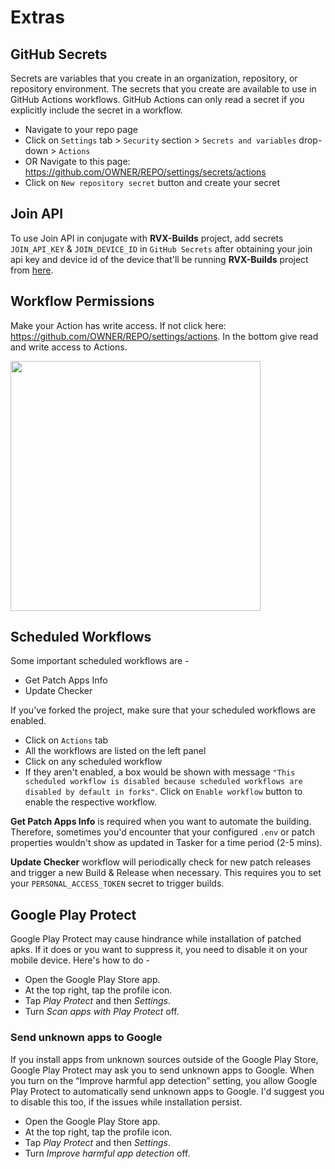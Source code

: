 # Extras

## GitHub Secrets

Secrets are variables that you create in an organization, repository, or repository environment. The secrets that you create are available to use in GitHub Actions workflows. GitHub Actions can only read a secret if you explicitly include the secret in a workflow.
- Navigate to your repo page
- Click on `Settings` tab > `Security` section > `Secrets and variables` drop-down > `Actions`
- OR Navigate to this page: https://github.com/OWNER/REPO/settings/secrets/actions
- Click on `New repository secret` button and create your secret

## Join API

To use Join API in conjugate with **RVX-Builds** project, add secrets `JOIN_API_KEY` & `JOIN_DEVICE_ID` in `GitHub Secrets` after obtaining your join api key and device id of the device that'll be running **RVX-Builds** project from [here](https://joinjoaomgcd.appspot.com/?devices).

## Workflow Permissions

Make your Action has write access. If not click here: https://github.com/OWNER/REPO/settings/actions. In the bottom give read and write access to Actions.

<img src="https://i.imgur.com/STSv2D3.png" width="400">

## Scheduled Workflows

Some important scheduled workflows are -
- Get Patch Apps Info
- Update Checker

If you've forked the project, make sure that your scheduled workflows are enabled.
- Click on `Actions` tab
- All the workflows are listed on the left panel
- Click on any scheduled workflow
- If they aren't enabled, a box would be shown with message `"This scheduled workflow is disabled because scheduled workflows are disabled by default in forks"`. Click on `Enable workflow` button to enable the respective workflow.

**Get Patch Apps Info** is required when you want to automate the building. Therefore, sometimes you'd encounter that your configured `.env` or patch properties wouldn't show as updated in Tasker for a time period (2-5 mins).

**Update Checker** workflow will periodically check for new patch releases and trigger a new Build & Release when necessary. This requires you to set your `PERSONAL_ACCESS_TOKEN` secret to trigger builds.

## Google Play Protect

Google Play Protect may cause hindrance while installation of patched apks. If it does or you want to suppress it, you need to disable it on your mobile device. Here's how to do -

- Open the Google Play Store app.
- At the top right, tap the profile icon.
- Tap _Play Protect_ and then _Settings_.
- Turn _Scan apps with Play Protect_ off.

### Send unknown apps to Google

If you install apps from unknown sources outside of the Google Play Store, Google Play Protect may ask you to send unknown apps to Google. When you turn on the “Improve harmful app detection” setting, you allow Google Play Protect to automatically send unknown apps to Google. I'd suggest you to disable this too, if the issues while installation persist.

- Open the Google Play Store app.
- At the top right, tap the profile icon.
- Tap _Play Protect_ and then _Settings_.
- Turn _Improve harmful app detection_ off.
